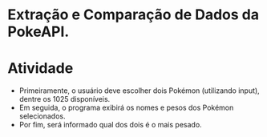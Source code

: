 # **Extração e Comparação de Dados da PokeAPI.**
# Atividade
  
* Primeiramente, o usuário deve escolher dois Pokémon (utilizando input), dentre os 1025 disponíveis.
* Em seguida, o programa exibirá os nomes e pesos dos Pokémon selecionados.
* Por fim, será informado qual dos dois é o mais pesado.
